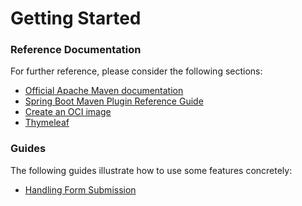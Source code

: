 # Getting Started

### Reference Documentation

For further reference, please consider the following sections:

* [Official Apache Maven documentation](https://maven.apache.org/guides/index.html)
* [Spring Boot Maven Plugin Reference Guide](https://docs.spring.io/spring-boot/docs/2.7.2/maven-plugin/reference/html/)
* [Create an OCI image](https://docs.spring.io/spring-boot/docs/2.7.2/maven-plugin/reference/html/#build-image)
* [Thymeleaf](https://docs.spring.io/spring-boot/docs/2.7.2/reference/htmlsingle/#web.servlet.spring-mvc.template-engines)

### Guides

The following guides illustrate how to use some features concretely:

* [Handling Form Submission](https://spring.io/guides/gs/handling-form-submission/)

